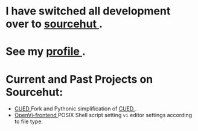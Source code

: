 # I have switched all development over to <a href="https://sourcehut.org"> sourcehut </a>.
# See my <a href="https://git.sr.ht/~invarianz"> profile </a>.

# Current and Past Projects on Sourcehut:
- <a href="https://git.sr.ht/~invarianz/CUED"> CUED </a> Fork and Pythonic simplification of <a href="https://github.com/ccmt-regensburg/CUED"> CUED </a>.
- <a href="https://git.sr.ht/~invarianz/OpenVi-frontend"> OpenVi-frontend </a> POSIX Shell script setting ``vi`` editor settings according to file type.
